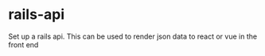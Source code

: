 # rails-api
Set up a rails api. This can be used to render json data to react or vue in the front end
